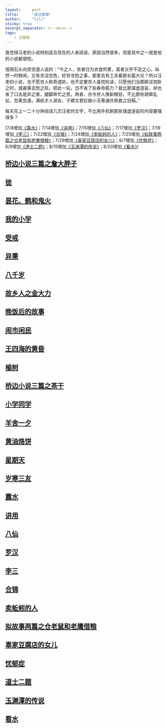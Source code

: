 ```yaml
---
layout:     post
title:      "读汪曾祺"
author:     "lili"
sticky: true
excerpt_separator: <!--more-->
tags:
    - 汪曾祺
---
```


 我觉得汪老的小说特别适合现在的人来阅读，原因当然很多，但是其中之一就是他的小说都很短。

借用石头向空空道人说的：“今之人，贫者日为衣食所累，富者又怀不足之心，纵然一时稍闲，又有贪淫恋色，好货寻愁之事，那里去有工夫看那长篇大论？所以汪老的小说，也不愿世人称奇道妙，也不定要世人喜悦检读，只愿他们当那醉淫饱卧之时，或避事去愁之际，把此一玩，岂不省了些寿命筋力？就比那谋虚逐妄，却也省了口舌是非之害，腿脚奔忙之苦。再者，亦令世人换新眼目，不比那些胡牵乱扯，忽离忽遇，满纸才人淑女、子建文君红娘小玉等通共熟套之旧稿。” 

每天花上一二十分钟阅读几页汪老的文字，不比用手机刷那些谋虚逐妄的内容要强得多？

<span class='zz'>(7/8增加[《露水》](/wang/lushui)；7/14增加[《讲用》](/wang/jiangyong)；7/15增加[《八仙》](/wang/baxian)；7/17增加[《罗汉》](/wang/luohan)；7/19增加[《李三》](/wang/lisan)；7/22增加[《合锦》](/wang/hejin)；7/24增加[《卖蚯蚓的人》](/wang/maiqiuyinderen)；7/25增加[《拟故事两篇之仓老鼠和老鹰借粮》](/wang/canglaoshu)；7/29增加[《辜家豆腐店的女儿》](/wang/gujia)；8/7增加[《忧郁症》](/wang/youyuzheng)；8/9增加[《道士二题》](/wang/daoshierti)；8/15增加[《玉渊潭的传说》](/wang/yuyuantandechuanshuo)；8/20增加[《看水》](/wang/kanshui))</span>

 <!--more-->



## [桥边小说三篇之詹大胖子](/wang/zhan)


## [徙](/wang/xi)


## [昙花、鹤和鬼火](/wang/tanhua)

## [我的小学](/wang/xiaoxue)

## [受戒](/wang/shoujie)

## [异秉](/wang/yibing)

## [八千岁](/wang/baqiansui)

## [故乡人之金大力](/wang/jindali)

## [晚饭后的故事](/wang/wanfanhoudegushi)

## [闹市闲民](/wang/naoshixianmin)

## [王四海的黄昏](/wang/wangsihaidehuanghun)

## [榆树](/wang/yushu)

## [桥边小说三篇之茶干](/wang/chagan)

## [小学同学](/wang/xiaoxuetongxue)

## [羊舍一夕](/wang/yangsheyixi)

## [黄油烙饼](/wang/huangyoulaobing)

## [星期天](/wang/xingqitian)

## [岁寒三友](/wang/suihansanyou)

## [露水](/wang/lushui)


## [讲用](/wang/jiangyong)

## [八仙](/wang/baxian)

## [罗汉](/wang/luohan)

## [李三](/wang/lisan)


## [合锦](/wang/hejin)

## [卖蚯蚓的人](/wang/maiqiuyinderen)

## [拟故事两篇之仓老鼠和老鹰借粮](/wang/canglaoshu)

## [辜家豆腐店的女儿](/wang/gujia)

## [忧郁症](/wang/youyuzheng)

## [道士二题](/wang/daoshierti)

## [玉渊潭的传说](/wang/yuyuantandechuanshuo)

## [看水](/wang/kanshui)
